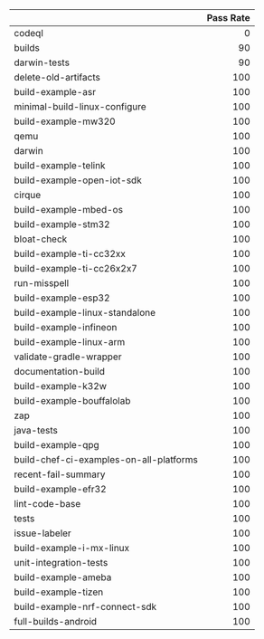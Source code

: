 |                                         |   Pass Rate |
|:----------------------------------------|------------:|
| codeql                                  |           0 |
| builds                                  |          90 |
| darwin-tests                            |          90 |
| delete-old-artifacts                    |         100 |
| build-example-asr                       |         100 |
| minimal-build-linux-configure           |         100 |
| build-example-mw320                     |         100 |
| qemu                                    |         100 |
| darwin                                  |         100 |
| build-example-telink                    |         100 |
| build-example-open-iot-sdk              |         100 |
| cirque                                  |         100 |
| build-example-mbed-os                   |         100 |
| build-example-stm32                     |         100 |
| bloat-check                             |         100 |
| build-example-ti-cc32xx                 |         100 |
| build-example-ti-cc26x2x7               |         100 |
| run-misspell                            |         100 |
| build-example-esp32                     |         100 |
| build-example-linux-standalone          |         100 |
| build-example-infineon                  |         100 |
| build-example-linux-arm                 |         100 |
| validate-gradle-wrapper                 |         100 |
| documentation-build                     |         100 |
| build-example-k32w                      |         100 |
| build-example-bouffalolab               |         100 |
| zap                                     |         100 |
| java-tests                              |         100 |
| build-example-qpg                       |         100 |
| build-chef-ci-examples-on-all-platforms |         100 |
| recent-fail-summary                     |         100 |
| build-example-efr32                     |         100 |
| lint-code-base                          |         100 |
| tests                                   |         100 |
| issue-labeler                           |         100 |
| build-example-i-mx-linux                |         100 |
| unit-integration-tests                  |         100 |
| build-example-ameba                     |         100 |
| build-example-tizen                     |         100 |
| build-example-nrf-connect-sdk           |         100 |
| full-builds-android                     |         100 |